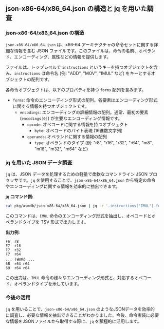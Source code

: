 ## json-x86-64/x86_64.json の構造と jq を用いた調査

### json-x86-64/x86_64.json の構造

`json-x86-64/x86_64.json` は、x86-64 アーキテクチャの命令セットに関する詳細な情報を含む JSON ファイルです。このファイルは、命令の名前、オペランド、エンコーディング、属性などの情報を提供します。

ファイルは、トップレベルで `instructions` というキーを持つオブジェクトを含み、`instructions` は命令名 (例: "ADD", "MOV", "IMUL" など) をキーとするオブジェクトの配列です。

各命令オブジェクトは、以下のプロパティを持つ `forms` 配列を含みます。

- `forms`: 命令のエンコーディング形式の配列。各要素はエンコーディング形式に関する情報を持つオブジェクトです。
  - `encodings`: エンコーディングの詳細情報の配列。通常、最初の要素 (`encodings[0]`) が主要なエンコーディング情報です。
    - `opcode`: オペコードに関する情報を持つオブジェクト
      - `byte`: オペコードのバイト表現 (16進数文字列)
    - `operands`: オペランドに関する情報の配列
      - `type`: オペランドのタイプ (例: "r8", "r16", "r32", "r64", "m8", "m16", "m32", "m64" など)

### jq を用いた JSON データ調査

`jq` は、JSON データを処理するための軽量で柔軟なコマンドライン JSON プロセッサです。`jq` を使用することで、`json-x86-64/x86_64.json` から特定の命令やエンコーディングに関する情報を効率的に抽出できます。

**jq コマンド例:**

```bash
cat pkg/asmdb/json-x86-64/x86_64.json | jq -r '.instructions["IMUL"].forms[] | [.encodings[0].opcode.byte, .operands[0].type, .operands[1].type ] | @tsv'
```

このコマンドは、`IMUL` 命令のエンコーディング形式を抽出し、オペコードとオペランドタイプを TSV 形式で出力します。

**出力例:**

```tsv
F6	r8
F7	r16
F7	r32
F7	r64
... (省略) ...
6B	r64	r64
69	r64	r64
```

この出力は、`IMUL` 命令の様々なエンコーディング形式と、対応するオペコード、オペランドタイプを示しています。

### 今後の活用

`jq` を用いることで、`json-x86-64/x86_64.json` のようなJSONデータを効率的に調査し、必要な情報を抽出できることがわかりました。今後、命令実装に必要な情報をJSONファイルから取得する際に、`jq` を積極的に活用します。
